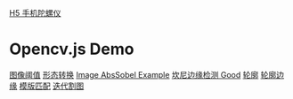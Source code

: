 [H5 手机陀螺仪](https://blog.csdn.net/u013288800/article/details/82907233)



# Opencv.js Demo

[图像阈值](https://docs.opencv.org/4.1.0/d7/dd0/tutorial_js_thresholding.html)
[形态转换](https://docs.opencv.org/4.1.0/d4/d76/tutorial_js_morphological_ops.html)
[Image AbsSobel Example](https://docs.opencv.org/4.1.0/da/d85/tutorial_js_gradients.html)
[坎尼边缘检测 Good](https://docs.opencv.org/4.1.0/d7/de1/tutorial_js_canny.html)
[轮廓](https://docs.opencv.org/4.1.0/d5/daa/tutorial_js_contours_begin.html)
[轮廓边缘](https://docs.opencv.org/4.1.0/dc/dcf/tutorial_js_contour_features.html)
[模版匹配](https://docs.opencv.org/4.1.0/d8/dd1/tutorial_js_template_matching.html)
[迭代割图](https://docs.opencv.org/4.1.0/dd/dfc/tutorial_js_grabcut.html)
[]()
[]()
[]()